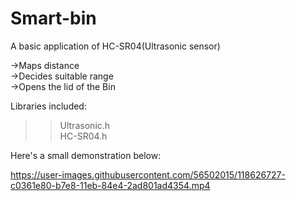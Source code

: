 # Smart-bin

A basic application of HC-SR04(Ultrasonic sensor)

->Maps distance<br>
->Decides suitable range<br>
->Opens the lid of the Bin<br>

Libraries included:
>> Ultrasonic.h<br>
>> HC-SR04.h<br>

Here's a small demonstration below:<br>


https://user-images.githubusercontent.com/56502015/118626727-c0361e80-b7e8-11eb-84e4-2ad801ad4354.mp4
